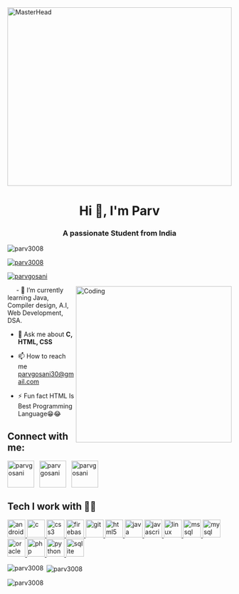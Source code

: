 <img src="https://camo.githubusercontent.com/700f2ecd2ca652d02ff0705ebdf8c4ee71dfbbe0d67fc02950f84eb251242ab9/68747470733a2f2f666972656261736573746f726167652e676f6f676c65617069732e636f6d2f76302f622f666c6578692d636f64696e672e61707073706f742e636f6d2f6f2f64656d706769372d35323066386435662d363364342d343435332d383832322d6462633134396165323766382e6769663f616c743d6d6564696126746f6b656e3d39316330633762322d393363332d343032392d623031312d316138373033633537333064" alt="MasterHead" data-canonical-src="https://firebasestorage.googleapis.com/v0/b/flexi-coding.appspot.com/o/dempgi7-520f8d5f-63d4-4453-8822-dbc149ae27f8.gif?alt=media&amp;token=91c0c7b2-93c3-4029-b011-1a8703c5730d" style="max-width: 100%; display: inline-block;" data-target="animated-image.originalImage" height="400vw"  width="100%">
<h1 align="center">Hi 👋, I'm Parv</h1>
<h3 align="center">A passionate Student from India</h3>

<p align="left"> <img src="https://komarev.com/ghpvc/?username=parv3008&label=Profile%20views&color=0e75b6&style=flat" alt="parv3008" /> </p>

<p align="left"> <a href="https://github.com/ryo-ma/github-profile-trophy"><img src="https://github-profile-trophy.vercel.app/?username=parv3008" alt="parv3008" /></a> </p>

<p align="left"> <a href="https://twitter.com/parvgosani" target="blank"><img src="https://img.shields.io/twitter/follow/parvgosani?logo=twitter&style=for-the-badge" alt="parvgosani" /></a> </p>
<img align="right" alt="Coding" width="350" src="https://img.freepik.com/free-vector/young-programmer-working-laptop-computer-cartoon-character_24797-2123.jpg?size=626&ext=jpg&ga=GA1.1.1166027783.1699291992&semt=ais">
&nbsp;&nbsp;&nbsp;&nbsp; - 🌱 I’m currently learning Java, Compiler design, A.I, Web Development, DSA.

- 💬 Ask me about **C, HTML, CSS**

- 📫 How to reach me parvgosani30@gmail.com

- ⚡ Fun fact HTML Is Best Programming Language😁😂

<h2 align="left">Connect with me:</h2>
<p align="left">
<a href="https://twitter.com/parvgosani" target="blank"><img align="center" src="https://media1.tenor.com/m/QMA2IhoAaE0AAAAC/multiversx-x-twitter.gif" alt="parvgosani" height="60" width="60" /></a>&nbsp;&nbsp;
<a href="www.linkedin.com/in/parv-gosani-413434221" target="blank"><img align="center" src="https://c.tenor.com/KOki-OrS24AAAAAC/tenor.gif" alt="parv gosani" height="60" width="60" /></a>&nbsp;&nbsp;
<a href="https://instagram.com/parvgosani" target="blank"><img align="center" src="https://media1.giphy.com/media/v1.Y2lkPTc5MGI3NjExY2x1ZjJndjE5Y3NzZ3luMmZvNnEyM3M1bHI0dDJlcHdrbXdobHpuNSZlcD12MV9pbnRlcm5hbF9naWZfYnlfaWQmY3Q9Zw/l41YmiCZ8HXvVl5M4/giphy.gif" alt="parvgosani" height="60" width="60" /></a>
</p>

<h2 align="left">Tech I work with 👨‍💻</h2>
<p align="left"> <a href="https://developer.android.com" target="_blank" rel="noreferrer"> <img src="https://media1.giphy.com/media/Lmy23L3RkJ0sEWokRN/giphy.gif?cid=ecf05e476ffmirsuag00pi2r77h1q0rje7f2ssjo123iqma3&ep=v1_gifs_search&rid=giphy.gif&ct=g" alt="android" width="40" height="40"/> </a>
<a href="https://www.cprogramming.com/" target="_blank" rel="noreferrer"> <img src="https://i.pinimg.com/originals/6e/46/e7/6e46e7dbe2bb73dacc055e5dbd85c3ad.png" alt="c" width="40" height="40"/> </a>
<a href="https://www.w3schools.com/css/" target="_blank" rel="noreferrer"> <img src="https://media0.giphy.com/media/UySAHviCpoGp5uNwJK/giphy.gif?cid=ecf05e476gqw7u76z8dau5qhq7gwd6kndnwdnu29fnkshb8m&ep=v1_gifs_search&rid=giphy.gif&ct=g" alt="css3" width="40" height="40"/> </a>
<a href="https://firebase.google.com/" target="_blank" rel="noreferrer"> <img src="https://www.vectorlogo.zone/logos/firebase/firebase-icon.svg" alt="firebase" width="40" height="40"/> </a> 
<a href="https://git-scm.com/" target="_blank" rel="noreferrer"> <img src="https://www.vectorlogo.zone/logos/git-scm/git-scm-icon.svg" alt="git" width="40" height="40"/> </a>
<a href="https://www.w3.org/html/" target="_blank" rel="noreferrer"> <img src="https://media4.giphy.com/media/l3vRfNA1p0rvhMSvS/giphy.gif?cid=ecf05e47c0i5aa0h3tpfq943l646xxk736fvk2z9p1nh19f2&ep=v1_gifs_search&rid=giphy.gif&ct=g" alt="html5" width="40" height="40"/> </a> 
<a href="https://www.java.com" target="_blank" rel="noreferrer"> <img src="https://d2gbo5uoddvg5.cloudfront.net/images/modules/technologies/dev/developpement_java_maroc.gif" alt="java" width="40" height="40"/> </a>
<a href="https://developer.mozilla.org/en-US/docs/Web/JavaScript" target="_blank" rel="noreferrer"> <img src="https://media.tenor.com/TReUojNlZ6wAAAAi/js-javascript.gif" alt="javascript" width="40" height="40"/> </a> 
<a href="https://www.linux.org/" target="_blank" rel="noreferrer"> <img src="https://media2.giphy.com/media/4N5ddOOJJ7gtKTgNac/giphy.gif" alt="linux" width="40" height="40"/> </a> 
<a href="https://www.microsoft.com/en-us/sql-server" target="_blank" rel="noreferrer"> <img src="https://media3.giphy.com/media/vISmwpBJUNYzukTnVx/giphy.gif" alt="mssql" width="40" height="40"/> </a> 
<a href="https://www.mysql.com/" target="_blank" rel="noreferrer"> <img src="https://media.tenor.com/NN9_wWaCxx8AAAAC/mysql.gif" alt="mysql" width="40" height="40"/> </a> 
<a href="https://www.oracle.com/" target="_blank" rel="noreferrer"> <img src="https://thehackernews.com/images/-v-brtP5r-dY/YPkqNVQDhTI/AAAAAAAADTE/TWk9-PibzWQlDWVME5ZBc1frl1MN2GJHACLcBGAsYHQ/s0/oracle.gif" alt="oracle" width="40" height="40"/> </a> 
<a href="https://www.php.net" target="_blank" rel="noreferrer"> <img src="https://media.tenor.com/Y31tLaou0QYAAAAC/php-code.gif" alt="php" width="40" height="40"/> </a> 
<a href="https://www.python.org" target="_blank" rel="noreferrer"> <img src="https://media0.giphy.com/media/KAq5w47R9rmTuvWOWa/giphy.gif" alt="python" width="40" height="40"/> </a> 
<a href="https://www.sqlite.org/" target="_blank" rel="noreferrer"> <img src="https://www.techypid.com/wp-content/uploads/2021/07/anigif_1.gif" alt="sqlite" width="40" height="40"/> </a> 
</p>

<p><img align="left" src="https://github-readme-stats.vercel.app/api/top-langs?username=parv3008&show_icons=true&locale=en&layout=compact" alt="parv3008" /></p>

<p>&nbsp;<img align="center" src="https://github-readme-stats.vercel.app/api?username=parv3008&show_icons=true&locale=en" alt="parv3008" /></p>

<p><img align="center" src="https://github-readme-streak-stats.herokuapp.com/?user=parv3008&" alt="parv3008" /></p>
